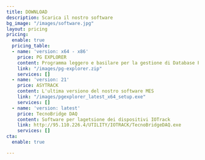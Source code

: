 ```yaml
---
title: DOWNLOAD
description: Scarica il nostro software
bg_image: "/images/software.jpg"
layout: pricing
pricing:
  enable: true
  pricing_table:
  - name: 'version: x64 - x86'
    price: PG EXPLORER
    content: Programma leggero e basilare per la gestione di Database PostgreSQL
    link: "/images/pg-explorer.zip"
    services: []
  - name: 'version: 21'
    price: ASYTRACK
    content: L'ultima versiono del nostro software MES
    link: "/images/pgexplorer_latest_x64_setup.exe"
    services: []
  - name: 'version: latest'
    price: TecnoBridge DAQ
    content: Software per lagetsione dei dispositivi IOTrack
    link: http://95.110.226.4/UTILITY/IOTRACK/TecnoBridgeDAQ.exe
    services: []
cta:
  enable: true

---
```

